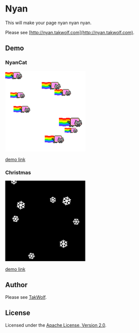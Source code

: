 # Nyan #

This will make your page nyan nyan nyan.

Please see [http://nyan.takwolf.com](http://nyan.takwolf.com).

## Demo ##

### NyanCat ###

![NyanCat](/img/screenshot-nyancat.png)

[demo link](http://nyan.takwolf.com/nyancat#http://nyan.takwolf.com)

### Christmas ###

![NyanCat](/img/screenshot-christmas.png)

[demo link](http://nyan.takwolf.com/christmas#http://nyan.takwolf.com)

## Author ##

Please see [TakWolf](http://takwolf.com).

## License ##

Licensed under the [Apache License, Version 2.0](http://www.apache.org/licenses/LICENSE-2.0.html).
